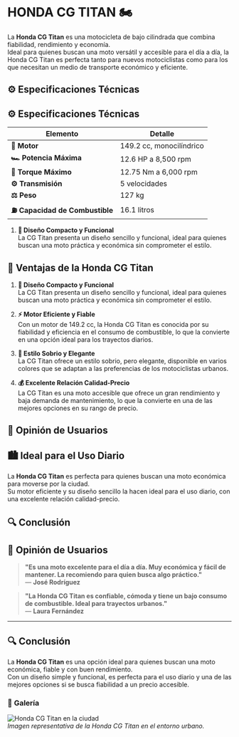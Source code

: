 # **HONDA CG TITAN** 🏍️

La **Honda CG Titan** es una motocicleta de bajo cilindrada que combina fiabilidad, rendimiento y economía.  
Ideal para quienes buscan una moto versátil y accesible para el día a día, la Honda CG Titan es perfecta tanto para nuevos motociclistas como para los que necesitan un medio de transporte económico y eficiente.

## ⚙️ **Especificaciones Técnicas**

## ⚙️ **Especificaciones Técnicas**

| **Elemento**                    | **Detalle**              |
| ------------------------------- | ------------------------ |
| **🔧 Motor**                    | 149.2 cc, monocilíndrico |
| **🏎️ Potencia Máxima**          | 12.6 HP a 8,500 rpm      |
| **🔄 Torque Máximo**            | 12.75 Nm a 6,000 rpm     |
| **⚙️ Transmisión**              | 5 velocidades            |
| **⚖️ Peso**                     | 127 kg                   |
| **⛽ Capacidad de Combustible** | 16.1 litros              |

1. **📏 Diseño Compacto y Funcional**  
   La CG Titan presenta un diseño sencillo y funcional, ideal para quienes buscan una moto práctica y económica sin comprometer el estilo.

## 🌟 **Ventajas de la Honda CG Titan**

1. **📏 Diseño Compacto y Funcional**  
   La CG Titan presenta un diseño sencillo y funcional, ideal para quienes buscan una moto práctica y económica sin comprometer el estilo.

2. **⚡ Motor Eficiente y Fiable**  
   Con un motor de 149.2 cc, la Honda CG Titan es conocida por su fiabilidad y eficiencia en el consumo de combustible, lo que la convierte en una opción ideal para los trayectos diarios.

3. **🎨 Estilo Sobrio y Elegante**  
   La CG Titan ofrece un estilo sobrio, pero elegante, disponible en varios colores que se adaptan a las preferencias de los motociclistas urbanos.

4. **💰 Excelente Relación Calidad-Precio**  
   La CG Titan es una moto accesible que ofrece un gran rendimiento y baja demanda de mantenimiento, lo que la convierte en una de las mejores opciones en su rango de precio.

## 💬 **Opinión de Usuarios**

## 🏙️ **Ideal para el Uso Diario**

La **Honda CG Titan** es perfecta para quienes buscan una moto económica para moverse por la ciudad.  
Su motor eficiente y su diseño sencillo la hacen ideal para el uso diario, con una excelente relación calidad-precio.

## 🔍 **Conclusión**

## 💬 **Opinión de Usuarios**

> **"Es una moto excelente para el día a día. Muy económica y fácil de mantener. La recomiendo para quien busca algo práctico."**  
> — **José Rodríguez**

> **"La Honda CG Titan es confiable, cómoda y tiene un bajo consumo de combustible. Ideal para trayectos urbanos."**  
> — **Laura Fernández**

---

## 🔍 **Conclusión**

La **Honda CG Titan** es una opción ideal para quienes buscan una moto económica, fiable y con buen rendimiento.  
Con un diseño simple y funcional, es perfecta para el uso diario y una de las mejores opciones si se busca fiabilidad a un precio accesible.

### 📸 **Galería**

![Honda CG Titan en la ciudad](https://lamoto.com.ar/wp-content/uploads/2016/01/Honda-CG-150-titan.jpg)  
_Imagen representativa de la Honda CG Titan en el entorno urbano._
